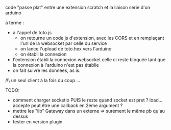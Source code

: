 code "passe plat" entre une extension scratch et la liaison série d'un arduino

a terme :
- à l'appel de toto.js
	- on retourne un code js d'extension, avec les CORS et en remplaçant
	  l'url de la websocket par celle du service
	- on lance l'upload de toto.hex vers l'arduino
	- on établi la connexion
- l'extension établi la connexion websocket
  celle ci reste bloquée tant que la connexion à l'arduino n'est pas établie
- on fait suivre les données, as is.

/!\ un seul client à la fois du coup ...

TODO:
- comment charger socketio PUIS le reste quand socket est pret ?
  load... accepte peut être une callback en 2eme argument ?
- mettre les "lib" Gateway dans un externe => surement le même pb qu'au dessus
- tester en version plugin
